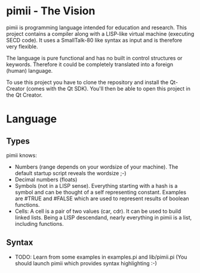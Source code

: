 # pimii - The Vision
pimii is programming language intended for education and research. This project contains a compiler along with a LISP-like virtual machine (executing SECD code). It uses a SmallTalk-80 like syntax as input and is therefore very flexible.

The language is pure functional and has no built in control structures or keywords. Therefore it could be completely translated into a foreign (human) language.

To use this project you have to clone the repository and install the Qt-Creator (comes with the Qt SDK). You'll then be able to open this project in the Qt Creator.

# Language

## Types
pimii knows:

 - Numbers (range depends on your wordsize of your machine). The default startup script reveals the wordsize ;-)
 - Decimal numbers (floats)
 - Symbols (not in a LISP sense). Everything starting with a hash is a symbol and can be thought of a self representing constant. Examples are #TRUE and #FALSE which are used to represent results of boolean functions.
 - Cells: A cell is a pair of two values (car, cdr). It can be used to build linked lists. Being a LISP descendand, nearly everything in pimii is a list, including functions.

## Syntax

 - TODO: Learn from some examples in examples.pi and lib/pimii.pi (You should launch pimii which provides syntax highlighting :-)

